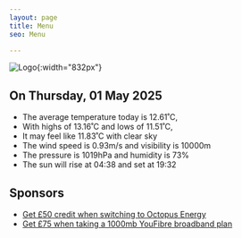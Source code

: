 ```yaml
---
layout: page
title: Menu
seo: Menu

---
```


![Logo](/images/logo.jpg){:width="832px"}

<!-- weather_marker starts -->
## On Thursday, 01 May 2025

- The average temperature today is 12.61˚C,
- With highs of 13.16˚C and lows of 11.51˚C,
- It may feel like 11.83˚C with clear sky
- The wind speed is 0.93m/s and visibility is 10000m
- The pressure is 1019hPa and humidity is 73%
- The sun will rise at 04:38 and set at 19:32

<!-- weather_marker ends -->

## Sponsors

- [Get £50 credit when switching to Octopus Energy](https://bit.ly/3oD1nnS)
- [Get £75 when taking a 1000mb YouFibre broadband plan](https://aklam.io/91zWhU?)
